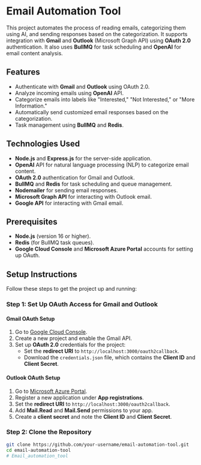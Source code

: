 # Email Automation Tool

This project automates the process of reading emails, categorizing them using AI, and sending responses based on the categorization. It supports integration with **Gmail** and **Outlook** (Microsoft Graph API) using **OAuth 2.0** authentication. It also uses **BullMQ** for task scheduling and **OpenAI** for email content analysis.

## Features

- Authenticate with **Gmail** and **Outlook** using OAuth 2.0.
- Analyze incoming emails using **OpenAI** API.
- Categorize emails into labels like "Interested," "Not Interested," or "More Information."
- Automatically send customized email responses based on the categorization.
- Task management using **BullMQ** and **Redis**.

## Technologies Used

- **Node.js** and **Express.js** for the server-side application.
- **OpenAI** API for natural language processing (NLP) to categorize email content.
- **OAuth 2.0** authentication for Gmail and Outlook.
- **BullMQ** and **Redis** for task scheduling and queue management.
- **Nodemailer** for sending email responses.
- **Microsoft Graph API** for interacting with Outlook email.
- **Google API** for interacting with Gmail email.

## Prerequisites

- **Node.js** (version 16 or higher).
- **Redis** (for BullMQ task queues).
- **Google Cloud Console** and **Microsoft Azure Portal** accounts for setting up OAuth.

## Setup Instructions

Follow these steps to get the project up and running:

### Step 1: Set Up OAuth Access for Gmail and Outlook

#### Gmail OAuth Setup

1. Go to [Google Cloud Console](https://console.cloud.google.com/).
2. Create a new project and enable the Gmail API.
3. Set up **OAuth 2.0** credentials for the project:
   - Set the **redirect URI** to `http://localhost:3000/oauth2callback`.
   - Download the `credentials.json` file, which contains the **Client ID** and **Client Secret**.

#### Outlook OAuth Setup

1. Go to [Microsoft Azure Portal](https://portal.azure.com/).
2. Register a new application under **App registrations**.
3. Set the **redirect URI** to `http://localhost:3000/oauth2callback`.
4. Add **Mail.Read** and **Mail.Send** permissions to your app.
5. Create a **client secret** and note the **Client ID** and **Client Secret**.

### Step 2: Clone the Repository

```bash
git clone https://github.com/your-username/email-automation-tool.git
cd email-automation-tool
# Email_automation_tool
